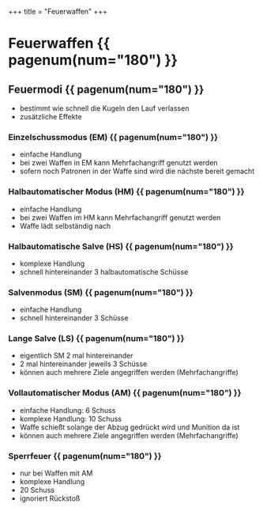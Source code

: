 +++
title = "Feuerwaffen"
+++

# Feuerwaffen {{ pagenum(num="180") }}

## Feuermodi {{ pagenum(num="180") }}

- bestimmt wie schnell die Kugeln den Lauf verlassen
- zusätzliche Effekte

### Einzelschussmodus (EM) {{ pagenum(num="180") }}

- einfache Handlung
- bei zwei Waffen in EM kann Mehrfachangriff genutzt werden
- sofern noch Patronen in der Waffe sind wird die nächste bereit gemacht

### Halbautomatischer Modus (HM) {{ pagenum(num="180") }}

- einfache Handlung
- bei zwei Waffen im HM kann Mehrfachangriff genutzt werden
- Waffe lädt selbständig nach

### Halbautomatische Salve (HS) {{ pagenum(num="180") }}

- komplexe Handlung
- schnell hintereinander 3 halbautomatische Schüsse

### Salvenmodus (SM) {{ pagenum(num="180") }}

- einfache Handlung
- schnell hintereinander 3 Schüsse

### Lange Salve (LS) {{ pagenum(num="180") }}

- eigentlich SM 2 mal hintereinander
- 2 mal hintereinander jeweils 3 Schüsse
- können auch mehrere Ziele angegriffen werden (Mehrfachangriffe)

### Vollautomatischer Modus (AM) {{ pagenum(num="180") }}

- einfache Handlung: 6 Schuss
- komplexe Handlung: 10 Schuss
- Waffe schießt solange der Abzug gedrückt wird und Munition da ist
- können auch mehrere Ziele angegriffen werden (Mehrfachangriffe)

### Sperrfeuer {{ pagenum(num="180") }}

- nur bei Waffen mit AM
- komplexe Handlung
- 20 Schuss
- ignoriert Rückstoß

